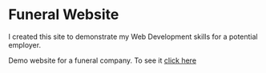# Funeral Website

I created this site to demonstrate my Web Development skills for a potential employer.

Demo website for a funeral company. To see it [click here](https://metrollied.github.io/funeral/)
